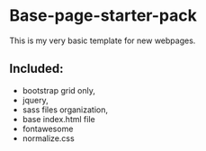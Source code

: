# Base-page-starter-pack

This is my very basic template for new webpages.

## Included:
* bootstrap grid only,
* jquery,
* sass files organization,
* base index.html file
* fontawesome
* normalize.css
